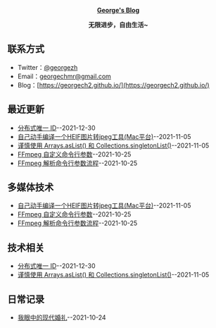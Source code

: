 **<p align="center">[George's Blog](https://https://georgech2.github.io/)</p>**
**<p align="center">无限进步，自由生活~</p>**

## 联系方式
- Twitter：[@georgezh](https://twitter.com/georgezh5)
- Email：[georgechmr@gmail.com](georgechmr@gmail.com)
- Blog：[https://georgech2.github.io/](https://georgech2.github.io/)
## 最近更新
- [分布式唯一 ID](https://github.com/GeorgeCh2/blog/issues/7)--2021-12-30
- [自己动手编译一个HEIF图片转jpeg工具(Mac平台)](https://github.com/GeorgeCh2/blog/issues/6)--2021-11-05
- [谨慎使用 Arrays.asList() 和 Collections.singletonList()](https://github.com/GeorgeCh2/blog/issues/5)--2021-11-05
- [FFmpeg 自定义命令行参数](https://github.com/GeorgeCh2/blog/issues/4)--2021-10-25
- [FFmpeg 解析命令行参数流程](https://github.com/GeorgeCh2/blog/issues/3)--2021-10-25
## 多媒体技术
- [自己动手编译一个HEIF图片转jpeg工具(Mac平台)](https://github.com/GeorgeCh2/blog/issues/6)--2021-11-05
- [FFmpeg 自定义命令行参数](https://github.com/GeorgeCh2/blog/issues/4)--2021-10-25
- [FFmpeg 解析命令行参数流程](https://github.com/GeorgeCh2/blog/issues/3)--2021-10-25
## 技术相关
- [分布式唯一 ID](https://github.com/GeorgeCh2/blog/issues/7)--2021-12-30
- [谨慎使用 Arrays.asList() 和 Collections.singletonList()](https://github.com/GeorgeCh2/blog/issues/5)--2021-11-05
## 日常记录
- [我眼中的现代婚礼](https://github.com/GeorgeCh2/blog/issues/2)--2021-10-24
